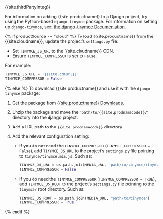 {{site.thirdPartyInteg}}

For information on adding {{site.productname}} to a Django project, try using the Python-based `django-tinymce` package. For information on setting up `django-tinymce`, see: [the django-tinymce Documentation](https://django-tinymce.readthedocs.io/en/latest/index.html).

{% if productSource == "cloud" %}
To load {{site.productname}} from the {{site.cloudname}}, update the project’s `settings.py` file:

* Set `TINYMCE_JS_URL` to the {{site.cloudname}} CDN.
* Ensure `TINYMCE_COMPRESSOR` is set to `False`.

For example:

```py
TINYMCE_JS_URL = '{{site.cdnurl}}'
TINYMCE_COMPRESSOR = False
```

{% else %}
To download {{site.productname}} and use it with the `django-tinymce` package:

1. Get the package from [{{site.productname}} Downloads]({{site.gettiny}}).
1. Unzip the package and move the `'path/to/{{site.prodnamecode}}/'` directory into the django project.
1. Add a URL path to the `{{site.prodnamecode}}` directory.
1. Add the relevant configuration setting:

    * If you do not need the `TINYMCE_COMPRESSOR` (`TINYMCE_COMPRESSOR = False`), add `TINYMCE_JS_URL` to the project’s `settings.py` file pointing to `tinymce/tinymce.min.js`.
        Such as:

        ```py
        TINYMCE_JS_URL = os.path.join(MEDIA_URL, "path/to/tinymce/tinymce.min.js")
        TINYMCE_COMPRESSOR = False
        ```

    *  If you do need the `TINYMCE_COMPRESSOR` (`TINYMCE_COMPRESSOR = TRUE`), add `TINYMCE_JS_ROOT` to the project’s `settings.py` file pointing to the `tinymce/` root directory.
        Such as:

        ```py
        TINYMCE_JS_ROOT = os.path.join(MEDIA_URL, "path/to/tinymce")
        TINYMCE_COMPRESSOR = True
        ```
{% endif %}